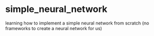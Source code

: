 # simple_neural_network

learning how to implement a simple neural network from scratch (no frameworks to create a neural network for us)
